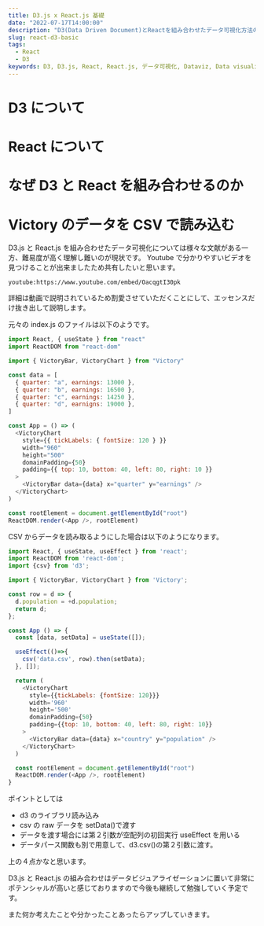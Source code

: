 ```yaml
---
title: D3.js x React.js 基礎
date: "2022-07-17T14:00:00"
description: "D3(Data Driven Document)とReactを組み合わせたデータ可視化方法の基礎"
slug: react-d3-basic
tags:
  - React
  - D3
keywords: D3, D3.js, React, React.js, データ可視化, Dataviz, Data visualization
---
```


# D3 について

# React について

# なぜ D3 と React を組み合わせるのか

# Victory のデータを CSV で読み込む

D3.js と React.js を組み合わせたデータ可視化については様々な文献がある一方、難易度が高く理解し難いのが現状です。
Youtube で分かりやすいビデオを見つけることが出来ましたため共有したいと思います。

`youtube:https://www.youtube.com/embed/OacqgtI30pk`

詳細は動画で説明されているため割愛させていただくことにして、エッセンスだけ抜き出して説明します。

元々の index.js のファイルは以下のようです。

```js
import React, { useState } from "react"
import ReactDOM from "react-dom"

import { VictoryBar, VictoryChart } from "Victory"

const data = [
  { quarter: "a", earnings: 13000 },
  { quarter: "b", earnings: 16500 },
  { quarter: "c", earnings: 14250 },
  { quarter: "d", earnigns: 19000 },
]

const App = () => (
  <VictoryChart
    style={{ tickLabels: { fontSize: 120 } }}
    width="960"
    height="500"
    domainPadding={50}
    padding={{ top: 10, bottom: 40, left: 80, right: 10 }}
  >
    <VictoryBar data={data} x="quarter" y="earnings" />
  </VictoryChart>
)

const rootElement = document.getElementById("root")
ReactDOM.render(<App />, rootElement)
```

CSV からデータを読み取るようにした場合は以下のようになります。

```js
import React, { useState, useEffect } from 'react';
import ReactDOM from 'react-dom';
import {csv} from 'd3';

import { VictoryBar, VictoryChart } from 'Victory';

const row = d => {
  d.population = +d.population;
  return d;
};

const App () => {
  const [data, setData] = useState([]);

  useEffect(()=>{
    csv('data.csv', row).then(setData);
  }, []);

  return (
    <VictoryChart
      style={{tickLabels: {fontSize: 120}}}
      width='960'
      height='500'
      domainPadding={50}
      padding={{top: 10, bottom: 40, left: 80, right: 10}}
    >
      <VictoryBar data={data} x="country" y="population" />
    </VictoryChart>
  )

  const rootElement = document.getElementById("root")
  ReactDOM.render(<App />, rootElement)
}

```

ポイントとしては

- d3 のライブラリ読み込み
- csv の raw データを setData()で渡す
- データを渡す場合には第２引数が空配列の初回実行 useEffect を用いる
- データパース関数も別で用意して、d3.csv()の第２引数に渡す。

上の４点かなと思います。

D3.js と React.js の組み合わせはデータビジュアライゼーションに置いて非常にポテンシャルが高いと感じておりますので今後も継続して勉強していく予定です。

また何か考えたことや分かったことあったらアップしていきます。
